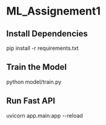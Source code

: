 # ML_Assignement1

## Install Dependencies
pip install -r requirements.txt

## Train the Model
python model/train.py

## Run Fast API
uvicorn app.main:app --reload
